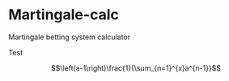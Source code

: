 # Martingale-calc
Martingale betting system calculator

Test

$$\left(a-1\right)\frac{1}{\sum_{n=1}^{x}a^{n-1}}$$
